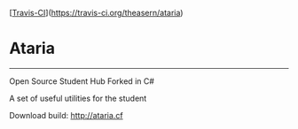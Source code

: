 [[Travis-CI](https://travis-ci.org/theasern/ataria.svg?branch=master)](https://travis-ci.org/theasern/ataria)
# Ataria 
---------------------------
Open Source Student Hub
Forked in C#

A set of useful utilities for the student

Download build: http://ataria.cf
